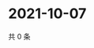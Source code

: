 # 2021-10-07

共 0 条

<!-- BEGIN -->
<!-- 最后更新时间 Thu Oct 07 2021 12:19:38 GMT+0800 (China Standard Time) -->

<!-- END -->

